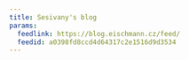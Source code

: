 ```yaml
---
title: Sesivany's blog
params:
  feedlink: https://blog.eischmann.cz/feed/
  feedid: a0398fd8ccd4d64317c2e1516d9d3534
---
```

